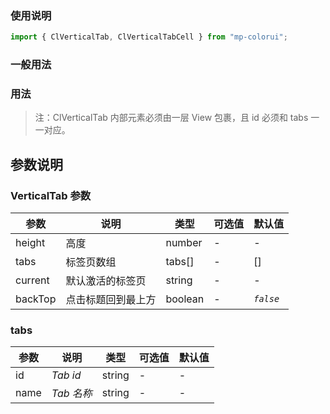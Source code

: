 ### 使用说明

```jsx
import { ClVerticalTab, ClVerticalTabCell } from "mp-colorui";
```

### 一般用法

### 用法

> 注：ClVerticalTab 内部元素必须由一层 View 包裹，且 id 必须和 tabs 一一对应。

<CodeShow componentName='verticalTab' />

## 参数说明

### VerticalTab 参数

| 参数    | 说明               | 类型    | 可选值 | 默认值    |
| ------- | ------------------ | ------- | ------ | --------- |
| height  | 高度               | number  | -      | -         |
| tabs    | 标签页数组         | tabs[]  | -      | []        |
| current | 默认激活的标签页   | string  | -      | -         |
| backTop | 点击标题回到最上方 | boolean | -      | _`false`_ |

### tabs

| 参数 | 说明       | 类型   | 可选值 | 默认值 |
| ---- | ---------- | ------ | ------ | ------ |
| id   | _Tab id_   | string | -      | -      |
| name | _Tab 名称_ | string | -      | -      |

<FloatPhone url="https://yinliangdream.github.io/mp-colorui-h5-demo/#/pages/components/verticalTab/index" />
